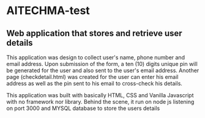 # AITECHMA-test
## Web application that stores and retrieve user details

This application was design to collect user's name, phone number and email address. Upon submission of the form, a ten (10) digits unique pin will be generated for the user and also sent to the user's email address.  Another page (checkdetail.html) was created for the user can enter his email address as well as the pin sent to his email to cross-check his details.

This application was built with basically HTML, CSS and Vanilla Javascript with no framework nor library. Behind the scene, it run on node js listening on port 3000 and MYSQL database to store the users details
